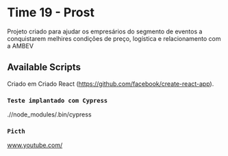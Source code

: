 # Time 19 - Prost

Projeto criado para ajudar os empresários do segmento de eventos a conquistarem melhires condições de preço, logística e relacionamento com a AMBEV

## Available Scripts

Criado em Criado React (https://github.com/facebook/create-react-app).


### `Teste implantado com Cypress`

.//node_modules/.bin/cypress


### `Picth`
www.youtube.com/
